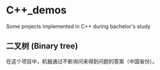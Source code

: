 # C++_demos
Some projects implemented in C++ during bachelor's study

## 二叉树 (Binary tree)
在这个项目中，机器通过不断询问来得到问题的答案（中国省份）。
